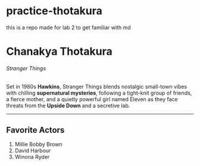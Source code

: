 # practice-thotakura

this is a repo made for lab 2 to get familiar with md

# Chanakya Thotakura

###### Stranger Things

Set in 1980s **Hawkins**, Stranger Things blends nostalgic small-town vibes with chilling **supernatural mysteries**, following a tight-knit group of friends, a fierce mother, and a quietly powerful girl named Eleven as they face threats from the **Upside Down** and a secretive lab.

---

## Favorite Actors

1. Millie Bobby Brown
2. David Harbour
3. Winona Ryder
